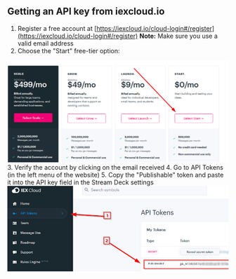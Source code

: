 ## Getting an API key from iexcloud.io
1. Register a free account at [https://iexcloud.io/cloud-login#/register](https://iexcloud.io/cloud-login#/register)
**Note:** Make sure you use a valid email address
2. Choose the "Start" free-tier option:  
<img src="https://github.com/BarRaider/streamdeck-stockticker/raw/master/_images/setup1.png">
3. Verify the account by clicking on the email received  
4. Go to API Tokens (in the left menu of the website)  
5. Copy the "Publishable" token and paste it into the API key field in the Stream Deck settings  
<img src="https://github.com/BarRaider/streamdeck-stockticker/raw/master/_images/setup2.png">